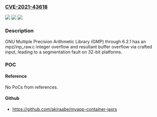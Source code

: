 ### [CVE-2021-43618](https://cve.mitre.org/cgi-bin/cvename.cgi?name=CVE-2021-43618)
![](https://img.shields.io/static/v1?label=Product&message=n%2Fa&color=blue)
![](https://img.shields.io/static/v1?label=Version&message=n%2Fa&color=blue)
![](https://img.shields.io/static/v1?label=Vulnerability&message=n%2Fa&color=brighgreen)

### Description

GNU Multiple Precision Arithmetic Library (GMP) through 6.2.1 has an mpz/inp_raw.c integer overflow and resultant buffer overflow via crafted input, leading to a segmentation fault on 32-bit platforms.

### POC

#### Reference
No PoCs from references.

#### Github
- https://github.com/akiraabe/myapp-container-jaxrs

